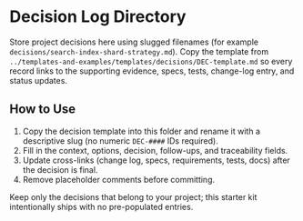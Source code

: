 # Decision Log Directory

Store project decisions here using slugged filenames (for example
`decisions/search-index-shard-strategy.md`). Copy the template from
`../templates-and-examples/templates/decisions/DEC-template.md` so every record
links to the supporting evidence, specs, tests, change-log entry, and status
updates.

## How to Use
1. Copy the decision template into this folder and rename it with a descriptive
   slug (no numeric `DEC-####` IDs required).
2. Fill in the context, options, decision, follow-ups, and traceability fields.
3. Update cross-links (change log, specs, requirements, tests, docs) after the
   decision is final.
4. Remove placeholder comments before committing.

Keep only the decisions that belong to your project; this starter kit
intentionally ships with no pre-populated entries.
